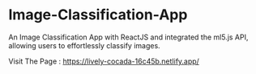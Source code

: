 # Image-Classification-App
An Image Classification App with ReactJS and integrated the ml5.js API, allowing users to effortlessly classify images.

Visit The Page : https://lively-cocada-16c45b.netlify.app/
